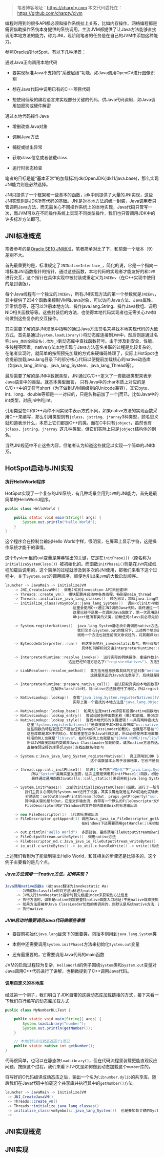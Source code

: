 > 笔者博客地址：https://charpty.com
> 本文代码委托在：https://github.com/charpty/cjvm

编程时用到的很多API都必须和操作系统扯上关系，比如内存操作、网络编程都是需要借助操作系统本身提供的系统调用，主流JVM都提供了让Java方法能够直接调用本地方法的能力，称为JNI，现阶段笔者的任务是在自己的JVM中添加这种能力。

参照Oracle的HotSpot，有以下几种场景：

通过Java正向调用本地代码

- 要实现标准Java不支持的“系统层级”功能，如Java调用OpenCV进行图像识别

- 想在Java代码中调用已有的C++项目代码

- 想使用低级的编程语言来实现部分关键的代码，供Java代码调用，如Java调用加密狗或硬件解密

通过本地代码操作Java

- 增删改查Java对象

- 调用Java方法

- 捕捉或抛出异常

- 获取class信息或者装载class

- 运行时状态检查

笔者的目标是能“基本正常”的加载标准jdk(OpenJDK/jdk11/java.base)，那么实现JNI能力则是必然选择。

JNI只提供了一个框架和一些基本的函数，jdk中则提供了大量的JNI实现，这些JNI实现则是JDK所有代码的基础。JNI是对本地方法的统一封装，Java调用者只管调用Java方法，而无需关心不同操作系统上的本地实现，Java代码只管写一次，而JVM可以在不同操作系统上实现不同类型操作，我们也只管调用JDK中的许多标准方法即可。

## JNI标准概览

笔者参考的是[Oracle SE10 JNI标准](https://docs.oracle.com/javase/10/docs/specs/jni/index.html)，笔者简单对比了下，和前面一个版本（9）差别不大。

首先最重要的是，标准规定了`JNINativeInterface_`，简化的说，它是一个指向一堆标准JNI函数指针的指针，通过这些函数，本地代码的实现者才能友好的和`JVM`进行交互，这个指针在具体实现中被封装或重定义为`JNIEnv`（在C++实现中使用的是封装版）。

每个Java线程有一个独立的`JNIEnv`，所有JNI实现方法的第一个参数就是`JNIEnv`，其中提供了234个函数来控制VM和Java对象，可以访问Java方法、Java属性、异常信息等，还可以注册本地方法、操作java.lang.String、操作Java数组、调用NIO相关函数等等。这些封装后的方法，也使得本地代码实现者也无需关心`JVM`如何做到这些复杂的交互操作。

其次需要了解的是JNI规范中指明的通过Java方法签名来寻找本地实现代码的大致方式，首先是通过`System.loadLibrary()`将动态库连接到`JVM`中，然后则是通过名称`Java_类的全限定名(.改为_)`到动态库中查找函数符号。由于涉及到安全、性能、多线程等因素，native方法本地实现与Java方法签名关联的过程是比较复杂的，在笔者实现时，就简单的按照预先加载的方式来硬编码处理了，实际上HotSpot也会提前加载java.lang目录下的部分核心代码以便提前加载核心的native动态库（如java_lang_String、java_lang_System、java_lang_Thread等）。

最后需要了解的是JNI中数据类型，JNI通过C/C++定义了一套数据类型来表示Java语言中的类型。就基本类型而言， 只有Java中的char本质上对应的是C/C++中的无符号short（为了做到JVM层级别的Unicode兼容），其它byte、int、long、double等都是一一对应的，只是名称前加了一个j而已，比如Java中的int类型，对应jni中的jint。

引用类型在C和C++两种不同实现中表示方式不同，如果native方法的实现函数采用C++来编写，那么引用类型则有`jclass`、`jstring`、`j*array`3种类型，顾名思义就知道表示什么，本质上它们都是C++的类。而在C中只有`jobject`，虽然也有`jclass`、`jstring`、`j*array `这几种类型，但它们实际上只是`jobject`结构体的别名。

当然JNI规范中不止这些内容，但笔者认为知道这些就足以实现一个简单的JNI体系。

## HotSpot启动与JNI实现



#### 执行HelloWorld程序

HotSpot实现了一个复杂的JNI系统，有几种场景会用到`JVM`的JNI能力，首先是最简单的HelloWorld程序。

```java
public class HelloWorld {

    public static void main(String[] args) {
        System.out.println("Hello World");
    }
}
```

这个程序会在控制台输出Hello World字样，很明显，在屏幕上显示字符，这是操作系统才能干的事情。

这个System里的out变量是屏幕输出的关键，它是在`initPhase1()`（原名称为`initializeSystemClass()`）被初始化的。而函数`initPhase1()`则是在`JVM`完成线程加载后调用的，这个简单的过程就涉及到多次的JNI使用，那我们来看下这个过程中，关于`System.out`的调用顺序，顺便也引出来`JVM`的大致启动顺序。

```cpp
launcher -> JavaMain -> InitializeJVM
    -> JNI_CreateJavaVM()  调用JNI的Invocation API来创建VM
    -> Threads::create_vm()  模块配置并启动VM各类线程，特别是main_thread
    -> Threads::initialize_java_lang_classes()  顾名思义，加载java.lang目录下的关键类，有很多
    -- initialize_class(vmSymbols::java_lang_System())  调用<clinit>初始化System类的静态变量和代码块
                               这里会使用C++通过JNI调用Java代码，最终通过一个通用函数JavaCalls::call()
                               这里已经不是第一次调用Java函数了，第一次调用是初始化java.lang.Object
                               Object是所有类的父类，加载任何class前必须先加载它

    -> System.registerNatives()  java.lang.System静态块中再调用native方法，即使用Java通过JNI调用C++
                                 我们仅关心System.out的情况下，上述两个地方是首次JNI登上舞台的地方
                                 调用一个方法也就是前面文章说过的，将其翻译为invoke_*指令并执行该指令即可

    -> BytecodeInterpreter::run()  到这里会执行_invokestatic指令，执行该指令也就是获取具体方法并压入栈中
                                   具体如何解析则交由InterpreterRuntime::resolve_from_cache()
                                   
    -> InterpreterRuntime::resolve_invoke()  进行实际的转换操作，拿操作数index到常量池换取实际的方法信息
                             这里已经知道方法名字("registerNatives")、方法签名、方法所在class等信息了

    -> LinkResolver::resolve_method()  拿方法元信息换取具体的方法对象"methodHandle"
                                       这就是真正的Java方法表示了，后续就是要执行这个方法
                                                                           
    -> InterpreterRuntime::prepare_native_call()  尝试获取真实的本地函数首地址，没缓存就要去查找 
                     在解析classfile时，对native方法就进行了标记，所以registerNatives()是走native路线的                                         

    -> NativeLookup::lookup()  查找"java.lang.System.registerNatives()V"方法
                               实际上第一个查找的本地方法是"java.lang.Object.registerNatives()V"

    -> NativeLookup::lookup_base()  如果方法是native却没有设置native函数地址，则需要进行查找
    -> NativeLookup::lookup_entry()  尝试组装各种函数名称（带JNI前缀、带OS文件名后缀等）来查找本地代码
    -> NativeLookup::lookup_style()  查找本地代码的关键逻辑！一共有两种查找方式
          这里"System.registerNatives()"是直接属于JDK默认自带库"os::native_java_library()"其中的函数
          这些函数的特性就是它不是被任何Java的ClassLoader加载的，也就是不是被"System.loadLibrary()"加载的
          这些库都是JDK中的核心，加载甚至在众多Java代码之前，所以必须使用本地直接装载
          标准的DLL也就是"libjava"，在OSX系统上也就是在"$JAVA_HOME/jre/lib/libjava.dylib"这个文件中
          所以JVM直接加载的类即非Java ClassLoader加载的类，请求native方法的话，查找过程是比较容易的
          直接在预定好的库里dlsym()查找函数名称即可          

    -> System.c:Java_java_lang_System_registerNatives()  真正调用到JDK System的native方法实现函数
                                       这个函数基本上等于没做啥事，它也不是我们输出"Hello World"的关键

    -> thread.cpp:call_initPhase1()  阶段1：专门再"初始化"下"java.lang.System"类
            所以"System"类确实至关重要，这次主要是调用其initPhase1()函数，初始化一些关键的系统参数和变量
            最终通过通用函数JavaCalls::call_static()来调用到java.lang.System.initPhase1()

    -> System.initPhase1()  之前的initializeSystemClass()函数，进行了一阶段的许多初始化工作
         我们主要关心何时对System.out进行了设置，其实关键也就是在JVM初始化完输出流后通知Java也完成输出流初始化
         关键语句：setOut0(newPrintStream(fdOut, props.getProperty("sun.stdout.encoding")));                           
         其中最关键的是fdOut，它是文件输出流，自带有一个默认的FileDescriptor文件描述符
         FileDescriptor绑定了Windows的文件句柄或者Unix的标准输出流

    -> new FileDescriptor(1)  1代表标准输出流
    -> FileDescriptor.getAppend(1) 调用Java_java_io_FileDescriptor_getAppend()，获取文件输出流的状态
                                   在Windows下还需要调用getHandle(1)来初始化文件句柄

    -> out.println("Hello World")  多层封装，最终调用FileOutputStream的write方法，本质上也就是文件流输出
    -> FileOutputStream.writeBytes()  调用native方法
    -> FileDescriptor_md.c:Java_java_io_FileOutputStream_writeBytes()  natvie方法的本地实现
    -> io_util.c:writeBytes() -> io_util.c:handleWrite() -> write()系统调用
```

上述我们看到为了能做到输出Hello World，和其相关的步骤还是比较多的，这个例子主要看的是几个点。

##### Java方法调用一个native方法，如何实现？

```java
Java调用native函数a (被javac翻译为invokestatic #a)
     -- JVM解析classfile时将方法a标记为native
     -> JVM执行invokestatic指令时首先根据index来获取到方法信息
     -> 执行方法时，如果是native则需要查找native函数入口地址(不是native就直接执行属性表中的代码)
     -> 如果方法是被非Java ClassLoader加载的类调用的，则默认是系统native方法，直接到系统动态库中查找
     -> 执行native
```



##### JVM启动时需要调用Java代码做哪些事情

- 要提前初始化`java.lang`目录下的重要类，包括本例用到`java.lang.System`类

- 本例中还需要调用`System.initPhase1`方法来初始化`System.out`变量

- 还有最重要的，它需要调用Java代码的main函数



JVM的启动过程较为复杂，`HelloWorld`的例子围绕`System`类和`System.out`变量对Java调用C++代码进行了讲解，也稍微提到了C++调用Java代码。



#### 调用自定义的本地库

经过第一个例子，我们明白了JDK自带的这类动态库加载链接的方式，接下来看一下我们自行编写的动态库加载方式

```java
public class MyNumberDLLTest {

    public static void main(String[] args) {
        System.loadLibrary("number");
        System.out.println(getNumber());
    }

    // 本地代码实现就是返回个1而已
    public static native int getNumber();
}
```

代码很简单，也可以在静态块`loadLibrary()`，但在代码流程里装载更能直观反应问题，按照这个过程，我们来看下`JVM`又是如何做到动态加载这个`number`库的。

将写好的C代码编译成动态库之后，输出一个名为`libnumber.dylib`的共享库，随后我们在Java代码中加载这个共享库并执行其中的`getNumber()`方法。

```java
launcher -> JavaMain -> InitializeJVM
 -> JNI_CreateJavaVM() 
 -> Threads::create_vm() 
 -> Threads::initialize_java_lang_classes() 
 -> initialize_class(vmSymbols::java_lang_System())  也是要加载关键的System类，过程中上面讲过的就省略了
 -> 

```





## JNI实现概览

## JNI实现
